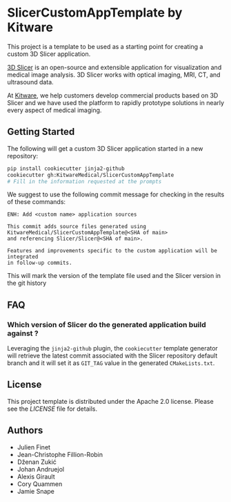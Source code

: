 # SlicerCustomAppTemplate by Kitware

This project is a template to be used as a starting point for creating a custom 3D Slicer application.

[3D Slicer](https://slicer.org) is an open-source and extensible application for visualization and medical image
analysis. 3D Slicer works with optical imaging, MRI, CT, and ultrasound data.

At [Kitware](https://www.kitware.com), we help customers develop commercial products based on 3D Slicer and we have used the platform to rapidly prototype solutions in nearly every aspect of medical imaging.

## Getting Started

The following will get a custom 3D Slicer application started in a new repository:

```bash
pip install cookiecutter jinja2-github
cookiecutter gh:KitwareMedical/SlicerCustomAppTemplate
# Fill in the information requested at the prompts
```

We suggest to use the following commit message for checking in the results of these commands:

```
ENH: Add <custom name> application sources

This commit adds source files generated using KitwareMedical/SlicerCustomAppTemplate@<SHA of main>
and referencing Slicer/Slicer@<SHA of main>.

Features and improvements specific to the custom application will be integrated
in follow-up commits.
```

This will mark the version of the template file used and the Slicer version in the git history

## FAQ

### Which version of Slicer do the generated application build against ?

Leveraging the `jinja2-github` plugin, the `cookiecutter` template generator will retrieve the latest commit associated with the Slicer repository default branch and it will set it as `GIT_TAG` value in the generated `CMakeLists.txt`.

## License

This project template is distributed under the Apache 2.0 license. Please see
the _LICENSE_ file for details.

## Authors

- Julien Finet
- Jean-Christophe Fillion-Robin
- Dženan Zukić
- Johan Andruejol
- Alexis Girault
- Cory Quammen
- Jamie Snape
